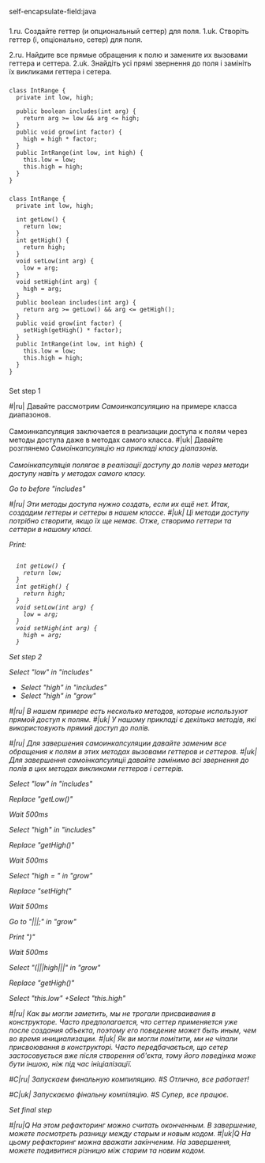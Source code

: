 self-encapsulate-field:java

###

1.ru. Создайте геттер (и опциональный сеттер) для поля.
1.uk. Створіть геттер (і, опціонально, сетер) для поля.

2.ru. Найдите все прямые обращения к полю и замените их вызовами геттера и сеттера.
2.uk. Знайдіть усі прямі звернення до поля і замініть їх викликами геттера і сетера.



###

```
class IntRange {
  private int low, high;

  public boolean includes(int arg) {
    return arg >= low && arg <= high;
  }
  public void grow(int factor) {
    high = high * factor;
  }
  public IntRange(int low, int high) {
    this.low = low;
    this.high = high;
  }
}
```

###

```
class IntRange {
  private int low, high;

  int getLow() {
    return low;
  }
  int getHigh() {
    return high;
  }
  void setLow(int arg) {
    low = arg;
  }
  void setHigh(int arg) {
    high = arg;
  }
  public boolean includes(int arg) {
    return arg >= getLow() && arg <= getHigh();
  }
  public void grow(int factor) {
    setHigh(getHigh() * factor);
  }
  public IntRange(int low, int high) {
    this.low = low;
    this.high = high;
  }
}
```

###

Set step 1

#|ru| Давайте рассмотрим <i>Самоинкапсуляцию</i> на примере класса диапазонов.<br/><br/>Самоинкапсуляция заключается в реализации доступа к полям через методы доступа даже в методах самого класса.
#|uk| Давайте розглянемо <i>Самоінкапсуляцію<i> на прикладі класу діапазонів.<br/><br/>Самоінкапсуляція полягає в реалізації доступу до полів через методи доступу навіть у методах самого класу.

Go to before "includes"

#|ru| Эти методы доступа нужно создать, если их ещё нет. Итак, создадим геттеры и сеттеры в нашем классе.
#|uk| Ці методи доступу потрібно створити, якщо їх ще немає. Отже, створимо геттери та сеттери в нашому класі.

Print:
```

  int getLow() {
    return low;
  }
  int getHigh() {
    return high;
  }
  void setLow(int arg) {
    low = arg;
  }
  void setHigh(int arg) {
    high = arg;
  }
```

Set step 2

Select "low" in "includes"
+ Select "high" in "includes"
+ Select "high" in "grow"

#|ru| В нашем примере есть несколько методов, которые используют прямой доступ к полям.
#|uk| У нашому прикладі є декілька методів, які використовують прямий доступ до полів.

#|ru| Для завершения самоинкапсуляции давайте заменим все обращения к полям в этих методах вызовами геттеров и сеттеров.
#|uk| Для завершення самоінкапсуляціі давайте замінимо всі звернення до полів в цих методах викликами геттеров і сеттерів.

Select "low" in "includes"

Replace "getLow()"

Wait 500ms

Select "high" in "includes"

Replace "getHigh()"

Wait 500ms

Select "high = " in "grow"

Replace "setHigh("

Wait 500ms

Go to "|||;" in "grow"

Print ")"

Wait 500ms

Select "(|||high|||" in "grow"

Replace "getHigh()"

Select "this.low"
+Select "this.high"

#|ru| Как вы могли заметить, мы не трогали присваивания в конструкторе. Часто предполагается, что сеттер применяется уже после создания объекта, поэтому его поведение может быть иным, чем во время инициализации.
#|uk| Як ви могли помітити, ми не чіпали присвоювання в конструкторі. Часто передбачається, що сетер застосовується вже після створення об'єкта, тому його поведінка може бути іншою, ніж під час ініціалізації.

#C|ru| Запускаем финальную компиляцию.
#S Отлично, все работает!

#C|uk| Запускаємо фінальну компіляцію.
#S Супер, все працює.

Set final step

#|ru|Q На этом рефакторинг можно считать оконченным. В завершение, можете посмотреть разницу между старым и новым кодом.
#|uk|Q На цьому рефакторинг можна вважати закінченим. На завершення, можете подивитися різницю між старим та новим кодом.